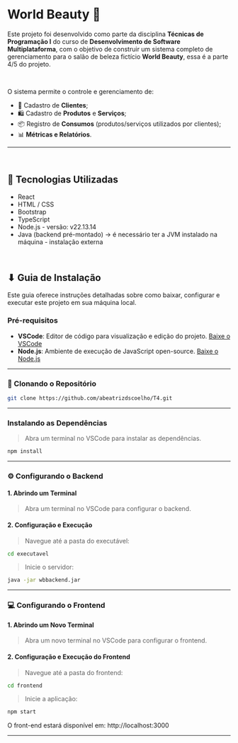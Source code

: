 # World Beauty 🌸

Este projeto foi desenvolvido como parte da disciplina **Técnicas de Programação I** do curso de **Desenvolvimento de Software Multiplataforma**, com o objetivo de construir um sistema completo de gerenciamento para o salão de beleza fictício **World Beauty**, essa é a parte 4/5 do projeto.

<br>

O sistema permite o controle e gerenciamento de:

- 📇 Cadastro de **Clientes**;
- 🛍️ Cadastro de **Produtos** e **Serviços**;
- 📦 Registro de **Consumos** (produtos/serviços utilizados por clientes);
- 📊 **Métricas e Relatórios**. 

---

<br>

## 🔧 Tecnologias Utilizadas

- React
- HTML / CSS
- Bootstrap
- TypeScript
- Node.js - versão: v22.13.14
- Java (backend pré-montado) -> é necessário ter a JVM instalado na máquina - instalação externa

<br>

## ⬇ Guia de Instalação

Este guia oferece instruções detalhadas sobre como baixar, configurar e executar este projeto em sua máquina local.

### Pré-requisitos
- **VSCode**: Editor de código para visualização e edição do projeto. [Baixe o VSCode](https://code.visualstudio.com/download)
- **Node.js**: Ambiente de execução de JavaScript open-source. [Baixe o Node.js](https://nodejs.org/en/download)

---

### 🔁 Clonando o Repositório

```bash
git clone https://github.com/abeatrizdscoelho/T4.git
  ```

---

### Instalando as Dependências
> Abra um terminal no VSCode para instalar as dependências.
```bash
npm install
  ```

---

### ⚙️ Configurando o Backend

#### 1. Abrindo um Terminal
> Abra um terminal no VSCode para configurar o backend.

#### 2. Configuração e Execução 
> Navegue até a pasta do executável:
```bash
cd executavel
  ```

> Inicie o servidor:
```bash
java -jar wbbackend.jar
  ```

---

### 💻 Configurando o Frontend

#### 1. Abrindo um Novo Terminal
> Abra um novo terminal no VSCode para configurar o frontend.

#### 2. Configuração e Execução do Frontend
> Navegue até a pasta do frontend:
```bash
cd frontend
  ```

> Inicie a aplicação:
```bash
npm start
  ```

O front-end estará disponível em: http://localhost:3000

---
